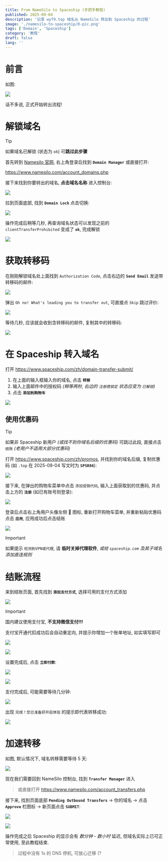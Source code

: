 ```yaml
---
title: From NameSilo to Spaceship (手把手教程)
published: 2025-09-04
description: '记录 wyf9.top 域名从 NameSilo 转出到 Spaceship 的过程'
image: './namesilo-to-spaceship/0-pic.png'
tags: ['Domain', 'Spaceship']
category: '教程'
draft: false 
lang: ''
---
```


# 前言

如图:

![](./namesilo-to-spaceship/1-compare.png)

话不多说, 正式开始转出流程!

# 解锁域名

> [!TIP]
> 如果域名已解锁 (状态为 `ok`) 可**跳过此步骤**

首先转到 [Namesilo 官网](https://www.namesilo.com), 右上角登录后找到 **`Domain Manager`** 或直接打开:

https://www.namesilo.com/account_domains.php

接下来找到你要转出的域名, **点击域名名称** 进入控制台:

![](./namesilo-to-spaceship/2-namesilo-domain-list.png)

拉到页面底部, 找到 **`Domain Lock`** 点击切换:

![](./namesilo-to-spaceship/3-unlock-domain.png)

操作完成后稍等几秒, 再查询域名状态可以发现之前的 `clientTransferProhibited` 变成了 **`ok`**, 完成解锁

![](./namesilo-to-spaceship/4-unlocked.png)

# 获取转移码

在刚刚解锁域名处上面找到 `Authorization Code`, 点击右边的 **`Send Email`** 发送带转移码的邮件:

![](./namesilo-to-spaceship/5-send-transfer-code.png)

弹出 `Oh no! What's leading you to transfer out`, 可直接点 `Skip` 跳过评价:

![](./namesilo-to-spaceship/6-skip-feedback.png)

等待几秒, 应该就会收到含转移码的邮件, 复制其中的转移码:

![](./namesilo-to-spaceship/7-code-email.png)

# 在 Spaceship 转入域名

打开 https://www.spaceship.com/zh/domain-transfer-submit/

1. 在上面的输入框输入你的域名, 点击 **`转移`**
2. 输入上面邮件中的授权码 *(稍等两秒, 右边的 `注册商锁定` 状态应变为 `已解锁`)*
3. 点击 **`添加到购物车`**

![](./namesilo-to-spaceship/8-spaceship-submit.png)

## 使用优惠码

> [!TIP]
> 如果非 Spaceship 新用户 *(或找不到你域名后缀的优惠码)* 可跳过此段, 直接点击 `结账` *(老用户不适用大部分优惠码)*

打开 https://www.spaceship.com/zh/promos, 并找到你的域名后缀, 复制优惠码 (如 `.top` 在 2025-09-04 写文时为 **`SPSR86`**):

![](./namesilo-to-spaceship/9-promos.png)

接下来, 在弹出的购物车菜单中点击 `添加促销代码`, 输入上面获取到的优惠码, 并点击上方的 **`注册`** (如已有账号则登录):

![](./namesilo-to-spaceship/10-cart-with-promo.png)

登录后点击右上角用户头像左侧 **🛒** 图标, 重新打开购物车菜单, 并重新粘贴优惠码点击 **`应用`**, 应用成功后点击结账

![](./namesilo-to-spaceship/12-cart-again.png)

> [!IMPORTANT]
> 如果提示 `检测到VPN或代理`, 请 **临时关掉代理软件**, *或给 `spaceship.com` 及其子域名添加直连规则*

# 结账流程

来到结账页面, 首先找到 **`添加支付方式`**, 选择可用的支付方式添加

![](./namesilo-to-spaceship/13-add-payment-method.png)

> [!IMPORTANT]
> 国内建议使用支付宝, **不支持微信支付!!!**

支付宝开通代扣成功后会自动重定向, 并提示你增加一个账单地址, 如实填写即可

![](./namesilo-to-spaceship/14-add-address.png)

![](./namesilo-to-spaceship/15-save-payment-method.png)

设置完成后, 点击 **`立即付款`**:

![](./namesilo-to-spaceship/16-pay-now.png)

![](./namesilo-to-spaceship/17-alipay.png)

支付完成后, 可能需要等待几分钟:

![](./namesilo-to-spaceship/18-wait-processing.png)

出现 `完成！您已准备好开启体验` 的提示即代表转移成功:

![](./namesilo-to-spaceship/19-process-success.png)

# 加速转移

如图, 默认情况下, 域名转移需要等待 5 天:

![](./namesilo-to-spaceship/20-transfer-slow.png)

现在我们需要回到 NameSilo 控制台, 找到 **`Transfer Manager`** 进入

> 或直接打开 https://www.namesilo.com/account_transfers.php

接下来, 找到页面底部 **`Pending Outbound Transfers`** -> 你的域名 -> 点击 **`Approve`** 栏图标 -> 新页面点击 **`SUBMIT`**:

![](./namesilo-to-spaceship/21-approve-transfer.png)

![](./namesilo-to-spaceship/22-submit-approval.png)

操作完成之后 Spaceship 的显示会有 *数分钟* - *数小时* 延迟, 但域名实际上已可正常使用, 至此教程结束.

> 过程中没有 1s 的 DNS 停机, 可放心迁移 (?
